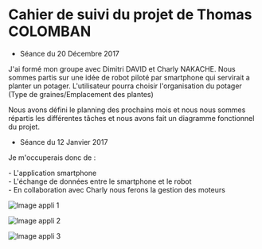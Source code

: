 # Cahier de suivi du projet de Thomas COLOMBAN

* Séance du 20 Décembre 2017 

J'ai formé mon groupe avec Dimitri DAVID et Charly NAKACHE. 
Nous sommes partis sur une idée de robot piloté par smartphone qui servirait a planter un potager.
L'utilisateur pourra choisir l'organisation du potager (Type de graines/Emplacement des plantes)

Nous avons défini le planning des prochains mois et nous nous sommes répartis les différentes tâches et
nous avons fait un diagramme fonctionnel du projet.



* Séance du 12 Janvier 2017 


Je m'occuperais donc de : <p>- L'application smartphone  
                          - L'échange de données entre le smartphone et le robot  
                          - En collaboration avec Charly nous ferons la gestion des moteurs </p>
                          
![Image appli 1](https://user-images.githubusercontent.com/35371013/35154120-3f38b266-fd29-11e7-9b32-c70ba3651036.png )

![Image appli 2](https://user-images.githubusercontent.com/35371013/35154241-c894b0dc-fd29-11e7-910d-800c89e948d6.png)

![Image appli 3](https://user-images.githubusercontent.com/35371013/35154243-c8fbe162-fd29-11e7-81dc-25ec536ee70f.png)

                        
                        







